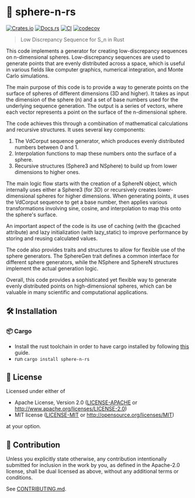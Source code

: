 # 🏐 sphere-n-rs

[![Crates.io](https://img.shields.io/crates/v/sphere-n-rs.svg)](https://crates.io/crates/sphere-n-rs)
[![Docs.rs](https://docs.rs/sphere-n-rs/badge.svg)](https://docs.rs/sphere-n-rs)
[![CI](https://github.com/luk036/sphere-n-rs/workflows/CI/badge.svg)](https://github.com/luk036/sphere-n-rs/actions)
[![codecov](https://codecov.io/gh/luk036/sphere-n-rs/graph/badge.svg?token=2naWVCVeCb)](https://codecov.io/gh/luk036/sphere-n-rs)

> Low Discrepancy Sequence for S_n in Rust

This code implements a generator for creating low-discrepancy sequences on n-dimensional spheres. Low-discrepancy sequences are used to generate points that are evenly distributed across a space, which is useful in various fields like computer graphics, numerical integration, and Monte Carlo simulations.

The main purpose of this code is to provide a way to generate points on the surface of spheres of different dimensions (3D and higher). It takes as input the dimension of the sphere (n) and a set of base numbers used for the underlying sequence generation. The output is a series of vectors, where each vector represents a point on the surface of the n-dimensional sphere.

The code achieves this through a combination of mathematical calculations and recursive structures. It uses several key components:

1. The VdCorput sequence generator, which produces evenly distributed numbers between 0 and 1.
2. Interpolation functions to map these numbers onto the surface of a sphere.
3. Recursive structures (Sphere3 and NSphere) to build up from lower dimensions to higher ones.

The main logic flow starts with the creation of a SphereN object, which internally uses either a Sphere3 (for 3D) or recursively creates lower-dimensional spheres for higher dimensions. When generating points, it uses the VdCorput sequence to get a base number, then applies various transformations involving sine, cosine, and interpolation to map this onto the sphere's surface.

An important aspect of the code is its use of caching (with the @cached attribute) and lazy initialization (with lazy_static) to improve performance by storing and reusing calculated values.

The code also provides traits and structures to allow for flexible use of the sphere generators. The SphereGen trait defines a common interface for different sphere generators, while the NSphere and SphereN structures implement the actual generation logic.

Overall, this code provides a sophisticated yet flexible way to generate evenly distributed points on high-dimensional spheres, which can be valuable in many scientific and computational applications.

## 🛠️ Installation

### 📦 Cargo

- Install the rust toolchain in order to have cargo installed by following
  [this](https://www.rust-lang.org/tools/install) guide.
- run `cargo install sphere-n-rs`

## 📜 License

Licensed under either of

- Apache License, Version 2.0
  ([LICENSE-APACHE](LICENSE-APACHE) or http://www.apache.org/licenses/LICENSE-2.0)
- MIT license
  ([LICENSE-MIT](LICENSE-MIT) or http://opensource.org/licenses/MIT)

at your option.

## 🤝 Contribution

Unless you explicitly state otherwise, any contribution intentionally submitted
for inclusion in the work by you, as defined in the Apache-2.0 license, shall be
dual licensed as above, without any additional terms or conditions.

See [CONTRIBUTING.md](CONTRIBUTING.md).

